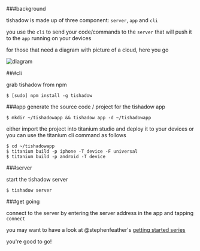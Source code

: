 
###background

tishadow is made up of three component: `server`, `app` and `cli`

you use the `cli` to send your code/commands to the `server` that will push it
to the `app` running on your devices 

for those that need a diagram with picture of a cloud, here you go

![diagram](/assets/img/diagram.png)

###cli

grab tishadow from npm

```
$ [sudo] npm install -g tishadow
```

###app
generate the source code / project for the tishadow app

```
$ mkdir ~/tishadowapp && tishadow app -d ~/tishadowapp
```

either import the project into titanium studio and deploy it to your
devices or you can use the titanium cli command as follows

```
$ cd ~/tishadowapp
$ titanium build -p iphone -T device -F universal
$ titanium build -p android -T device
``` 

###server

start the tishadow server

```
$ tishadow server
```

###get going

connect to the server by entering the server address in the app and
tapping `connect`

you may want to have a look at @stephenfeather's [getting started series](http://www.stephenfeather.com/blog/tishadow-getting-started-part-1/)

you're good to go!


